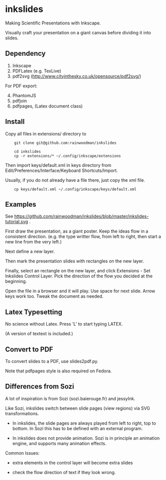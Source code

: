 inkslides
=========

Making Scientific Presentations with Inkscape.

Visually craft your presentation on a giant canvas before dividing it into slides.

Dependency
----------

1. Inkscape
2. PDFLatex (e.g. TexLive)
3. pdf2svg  (http://www.cityinthesky.co.uk/opensource/pdf2svg/)

For PDF export:

4. PhantomJS
5. pdfjoin
6. pdfpages, (Latex document class)

Install
-------

Copy all files in extensions/ directory to

```
    git clone git@github.com:rainwoodman/inkslides

    cd inkslides
    cp -r extensions/* ~/.config/inkscape/extensions
```

Then import keys/default.xml in keys directory from Edit/Preferences/Interface/Keyboard Shortcuts/Import.

Usually, if you do not already have a file there, just copy the xml file.

```
    cp keys/default.xml ~/.config/inkscape/keys/default.xml
```

Examples
--------

See https://github.com/rainwoodman/inkslides/blob/master/inkslides-tutorial.svg .

First draw the presentation, as a giant poster. Keep the ideas flow in a consistent direction. (e.g. the type writter flow, from left to right, then start a new line from the very left.)

Next define a new layer.

Then mark the presentation slides with rectangles on the new layer.

Finally, select an rectangle on the new layer, and click Extensions - Set Inkslides Control Layer. Pick the direction of the flow you decided at the beginning.

Open the file in a browser and it will play. Use space for next slide. Arrow keys work too. Tweak the document as needed.

Latex Typesetting
-----------------

No science without Latex.
Press 'L' to start typing LATEX.

(A version of textext is included.)

Convert to PDF
--------------
To convert slides to a PDF, use slides2pdf.py.

Note that pdfpages style is also required on Fedora.

Differences from Sozi
---------------------

A lot of inspiration is from Sozi (sozi.baierouge.fr) and jessyInk.

Like Sozi, inkslides switch between slide pages (view regions)
via SVG transformations.

 * In inkslides, the slide pages are always played from left to right, top to bottom.
   In Sozi this has to be defined with an external program.

 * In inkslides does not provide animation. Sozi is in principle an animation engine, and supports
   many animation effects.

Common Issues:

 - extra elements in the control layer will become extra slides

 - check the flow direction of text if they look wrong.


